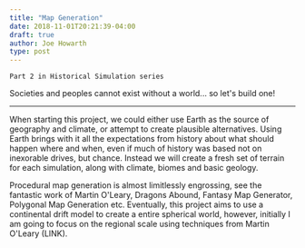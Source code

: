 ```yaml
---
title: "Map Generation"
date: 2018-11-01T20:21:39-04:00
draft: true
author: Joe Howarth
type: post
---
```


    Part 2 in Historical Simulation series


Societies and peoples cannot exist without a world...
so let's build one!

--------

When starting this project, we could either use Earth as the source of geography and climate,
or attempt to create plausible alternatives. Using Earth brings with it all the expectations
from history about what should happen where and when, even if much of history was based not
on inexorable drives, but chance. Instead we will create a fresh set of terrain for each
simulation, along with climate, biomes and basic geology.


Procedural map generation is almost limitlessly engrossing, see the fantastic work of
Martin O'Leary, Dragons Abound, Fantasy Map Generator, Polygonal Map Generation etc.
Eventually, this project aims to use a continental drift model to create a entire spherical
world, however, initially I am going to focus on the regional scale using
techniques from Martin O'Leary (LINK).
